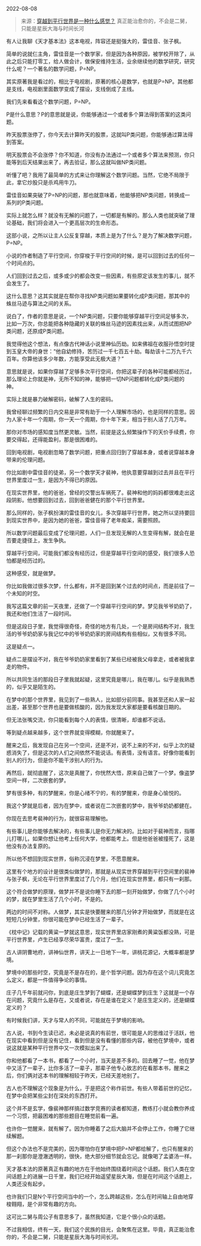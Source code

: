 2022-08-08

> 来源：[穿越到平行世界是一种什么感觉？](http://mp.weixin.qq.com/s?__biz=MzU0MjYwNDU2Mw==&mid=2247507273&idx=1&sn=e10b61b4a69add7065f7adaa69c2a25d&chksm=fb1ab135cc6d38238de50316ecd81c44540951068caf050c714f967318b221fe0b85ddc44519&scene=27#wechat_redirect)
> 真正能治愈你的，不会是二舅，只能是​星辰大海与时间长河

有人让我聊《天才基本法》这本电视，阵容还是挺强大的，雷佳音、张子枫。

  

简单的说就仨主角，雷佳音是一个数学家，但是因为各种原因，被学校开除了，从此之后只能打零工，给人做会计，做保安维持生活，业余继续他的数学研究，研究什么呢？一个著名的数学问题，P=NP。

  

其实原著我是看过的，相比于电视剧，原著的核心是数学，也就是P=NP。其他都是支线，电视剧里面数学变成了摆设，支线倒成了主线。

  

我们先来看看这个数学问题，P=NP。

  

P是什么意思？P的意思就是说，你能够通过一个或者多个算法得到答案的这类问题。  

  

昨天股票涨停了，你今天去计算昨天的股票，这就叫P类问题，你能够通过算法得到答案。  

  

明天股票会不会涨停？你不知道，你没有办法通过一个或者多个算法来预测，你只能等到后天结果出来了，再去验证，那么这就叫做NP类问题。

  

听懂了吧？我用了最简单的方式来让你理解这个数学问题。当然，它绝不局限于此，拿它炒股只是杀鸡用牛刀。  

  

雷佳音如果突破了P=NP的问题，那也就意味着，他能够把NP类问题，转换成一系列的P类问题。

  

实际上就怎么样？就没有无解的问题了，一切都是有解的。那么人类也就突破了理论基础，我们将会进入一个更高层次的生命形态。

  

这部小说，之所以让主人公反复穿越，本质上是为了什么？是为了解决数学问题，P=NP。

  

小说的作者制造了平行空间，你穿梭于平行空间的时候，是可以回到过去的任何一个时间点的。  

  

人们回到过去之后，或多或少的都会改变一些因素，有些原定该发生的事儿，就不会发生了。

  

这什么意思？这其实就是在帮你寻找NP类问题如果要转化成P类问题，那其中的蛛丝马迹与算法之间的关系。  

  

说白了，作者的意思是说，一个NP类问题，只要你能够穿越平行空间足够多次，比如一万次，你总能把各种隐藏的关联的蛛丝马迹的因素找出来，从而试图把NP类问题，还原成P类问题。  

  

我觉得他这个想法，有点像古代神话小说里神仙历劫。如来佛祖在收服孙悟空时提到玉皇大帝的身世：“他自幼修持，苦历过一千七百五十劫。每劫该十二万九千六百年。你算他该多少年数，方能享受此无极大道？”

  

意思就是说，如果你穿越了足够多次平行空间，你把这辈子的各种可能都经历过，那么理论上你就是神，无所不知的神，能够把一切NP问题都转化成P类问题的神。  

  

实际上就是暴力破解密码，破解了人生的密码。  

  

我曾经聊过频繁的日内交易是非常有助于一个人理解市场的，也是同样的意思。因为人家十年一个周期，你一天一个周期，你十年下来，相当于别人活了几万年。  

  

那你对市场的感知度当然更灵敏。当然，前提是这么频繁操作下的天价手续费，你要交得起，还得能盈利，那是很困难的。

  

回到电视剧，电视剧忽略了数学问题，把重点回归到了穿越本身，或者说穿越本身带来的伦理问题。  

  

你比如剧中雷佳音的徒弟，另一个数学天才裴神，他执意要穿越到过去并且在平行世界里度过一生，是因为不得已的原因。  

  

在现实世界里，他的爸爸，曾经的交警出车祸死了。裴神和他的妈妈都很难走出这段阴影。他想要回到过去，回到爸爸健在的那个平行世界里。

  

那么同样的，张子枫扮演的雷佳音的女儿，多次穿越平行世界，她之所以坚持要回到现实世界中，是因为她的爸爸，雷佳音得了老年痴呆，需要照顾。

  

所以数学问题最后变成了伦理问题，人们一旦发现无解的人生变得有解，就会在是否要走捷径上，发生争执。  

  

穿越平行空间，可能我们都没有经历过，但是穿越平行空间的感受，我们很多人恐怕都是经历过的。  

  

这种感受，就是做梦。  

  

你比如我做过很多次梦，什么都有，并不是回到某个过去的时间点，而是前往了一个未知的时空。  

  

我写这篇文章的前一天夜里，还做了一个穿越平行空间的梦。梦见我爷爷奶奶了，我还和他们生活了一段时间。  

  

但是这段日子里，我觉得很奇怪，奇怪的地方有几处，一个是房间结构不对，我生活的爷爷奶奶家与我记忆中的爷爷奶奶家的房间结构有些相似，又有很多不同。  

  

这是疑点一。

  

疑点二是摆设不对，我在爷爷奶奶家里看到了某些已经被我父母拿走，或者被我拿走的物件。

  

所以共同生活的那段日子里我就起疑，这里究竟是哪儿，我在哪儿。似乎是我熟悉的，似乎又是陌生的。  

  

在梦中的那个世界里，我见到了一些熟人，比如部分前同事。我甚至还和人家一起出差，甚至那个世界也是要做核酸的，因为我发现大家都是要看核酸日期的。

  

但无法张嘴交流，你只能看到每个人的表情，很清晰，却谁都不说话。  

  

等到疑点越来越多，这个世界就变得模糊，你就醒来了。  

  

醒来之后，我发现自己在另一个空间，还是不对，说不上来的不对，似乎上次的疑惑消失了，但是这次的人们之间依然不能说话。有表情，没有语言。好像你能看到别人的行为，但是你不能干涉别人的行为。

  

再然后，就彻底醒了，这次是真醒了，你恍然大悟，原来自己做了一个梦。像盗梦空间一样，二次嵌套的梦。

  

梦有很多种，有的梦醒来，你是心绪不宁的，有的梦醒来，你是身心愉悦的。  

  

我这个梦就是后者，因为在梦中，或者说在二次嵌套的梦中，我爷爷奶奶都健在。

  

你现在去思考裴神的行为，就很容易理解他。

  

有些事儿是你能够去解决的，有些事儿是你无力解决的。比如对于裴神而言，指哪儿打哪儿，如果你想让他考上任何大学，他都能考上。但是他爸爸被撞死了，这是他没有办法复原的。  

  

所以他不想回到现实世界，俗称沉浸在梦里，不愿意醒来。

  

这里有个地方的设计是很类似做梦的，那就是从现实世界穿越到平行空间里的裴神与张子枫，无论在平行世界里度过了几个月，他们在现实世界里，都只有一刹那。

  

这个符合做梦的原理，做梦并不是说你睡下去的那一刻开始做梦，你做了几个小时的梦，就在梦里生活了几个小时，不是的。  

  

两边的时间不对称。人做梦，其实是快要醒来的那几分钟才开始做梦，而就是在这短短几分钟里，你很可能在梦中已经生活了一辈子。

  

《枕中记》记载的黄粱一梦就这意思，现实世界里店家刚煮的黄粱饭都没熟，可是平行世界里，卢生已经享尽荣华富贵，度过了一生。

  

古人讲阴曹地府，讲神仙世界，讲天上一日地下一年，讲桃花源记，大概率都是梦境。  

  

梦境中的那些时空，究竟是不是存在的，是个哲学问题。因为存在这个词儿究竟怎么定义，都是一件值得争论的事情。  

  

庄子几千年前就问你，到底是庄生梦到了蝴蝶，还是蝴蝶梦到庄生？这就是一个存在问题，究竟什么是存在，又或者说，存在是谁在定义？是庄生定义的，还是蝴蝶定义的？  

  

有时候我们讲，天才与常人的不同，可能就在于梦境的影响。  

  

古人说，书到今生读已迟，未必是说真的有前世，很可能是人的思维过于活跃，他在现实中看到但是没有记住，看到但是没有看懂的那些内容，被他在梦境中，或者说这就是某种平行世界中又一次模拟出来了。  

  

你和他都看了一本书，都看了一个小时，当天是差不多的。回去睡了一觉，他在梦中又活了一辈子，比你多活了一辈子，那辈子他专心致志的在看那本书，醒来之后，你们俩对这本书的理解相较于昨天，已经天差地别了。  

  

古人也不理解这个现象是为什么，于是把这个称作前世。有些人带着前世的记忆，在梦中会把某些尘封在深处的东西打开。  

  

这个并不是玄学，像裴神那样搞过数学竞赛的读者都知道，教练打小就会教你养成一个习惯，把最困难的那些题目在睡觉前看一遍。  

  

也许你一觉醒来，就有解了。因为你睡着了之后大脑并不会停止工作，你睡了它继续解题。

  

但这个办法也不是完美的，因为哪怕你在梦境中把P=NP都给解了，也只有醒来的那一刹那你是澄澈透明的，很快，绝大部分细节就会忘记。就像喝了孟婆汤一样。

  

天才基本法的原著真正有趣的地方在于他始终围绕着时间这个话题。我们人类在空间话题上的进展一日千里，我们已经开始遥望星辰大海，但是在时间这个话题上，人类还没有起步。

  

也许我们只是N个平行空间当中的一个，怎么跨越这些，怎么在时间轴上自由地穿梭翱翔，是个非常有趣的方向。

  

这可比二舅与周公子有意思多了，虽然我知道，它是个很小众的话题。  

  

不过我相信，终有一天，我们这个民族的目光，会聚焦在这里。毕竟，真正能治愈你的，不会是二舅，只能是星辰大海与时间长河。

